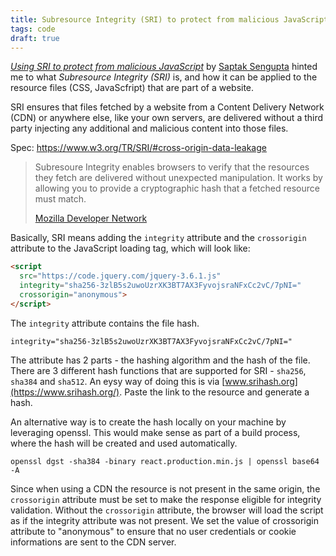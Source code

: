 ```yaml
---
title: Subresource Integrity (SRI) to protect from malicious JavaScript
tags: code
draft: true
---
```

[<cite>Using SRI to protect from malicious JavaScript</cite>](https://www.htmhell.dev/adventcalendar/2022/3/) by [Saptak Sengupta](https://saptaks.website/) hinted me to what *Subresource Integrity (SRI)* is, and how it can be applied to the resource files (CSS, JavaScfript) that are part of a website. 

SRI ensures that files fetched by a website from a Content Delivery Network (CDN) or anywhere else, like your own servers, are delivered without a third party injecting any additional and malicious content into those files.

Spec: https://www.w3.org/TR/SRI/#cross-origin-data-leakage

> Subresoure Integrity enables browsers to verify that the resources they fetch are delivered without unexpected manipulation. It works by allowing you to provide a cryptographic hash that a fetched resource must match.
> <footer><a href="https://developer.mozilla.org/en-US/docs/Web/Security/Subresource_Integrity">Mozilla Developer Network</a></footer>

Basically, SRI means adding the `integrity` attribute and the `crossorigin` attribute to the JavaScript loading tag, which will look like:

```html
<script
  src="https://code.jquery.com/jquery-3.6.1.js"
  integrity="sha256-3zlB5s2uwoUzrXK3BT7AX3FyvojsraNFxCc2vC/7pNI=" 
  crossorigin="anonymous">
</script>
```

The `integrity` attribute contains the file hash. 

```
integrity="sha256-3zlB5s2uwoUzrXK3BT7AX3FyvojsraNFxCc2vC/7pNI="
```

The attribute has 2 parts - the hashing algorithm and the hash of the file. There are 3 different hash functions that are supported for SRI - `sha256`, `sha384` and `sha512`. An eysy way of doing this is via [www.srihash.org](https://www.srihash.org/). Paste the link to the resource and generate a hash. 

An alternative way is to create the hash locally on your machine by leveraging openssl. This would make sense as part of a build process, where the hash will be created and used automatically.

```shell
openssl dgst -sha384 -binary react.production.min.js | openssl base64 -A
```



Since when using a CDN the resource is not present in the same origin, the `crossorigin` attribute must be set to make the response eligible for integrity validation. Without the `crossorigin` attribute, the browser will load the script as if the integrity attribute was not present. We set the value of crossorigin attribute to "anonymous" to ensure that no user credentials or cookie informations are sent to the CDN server.


